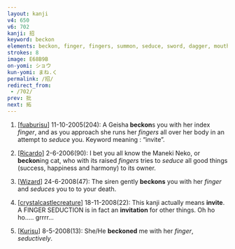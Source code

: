 ```yaml
---
layout: kanji
v4: 650
v6: 702
kanji: 招
keyword: beckon
elements: beckon, finger, fingers, summon, seduce, sword, dagger, mouth
strokes: 8
image: E68B9B
on-yomi: ショウ
kun-yomi: まね.く
permalink: /招/
redirect_from:
 - /702/
prev: 批
next: 拓
---
```


1) [<a href="http://kanji.koohii.com/profile/fuaburisu">fuaburisu</a>] 11-10-2005(204): A Geisha<strong> beckon</strong>s you with her index <em>finger</em>, and as you approach she runs her <em>fingers</em> all over her body in an attempt to <em>seduce</em> you. Keyword meaning : “invite”.

2) [<a href="http://kanji.koohii.com/profile/Ricardo">Ricardo</a>] 2-6-2006(90): I bet you all know the Maneki Neko, or <strong>beckon</strong>ing cat, who with its raised <em>fingers</em> tries to <em>seduce</em> all good things (success, happiness and harmony) to its owner.

3) [<a href="http://kanji.koohii.com/profile/Wizard">Wizard</a>] 24-6-2008(47): The siren gently <strong>beckons</strong> you with her <em>finger</em> and <em>seduces</em> you to to your death.

4) [<a href="http://kanji.koohii.com/profile/crystalcastlecreature">crystalcastlecreature</a>] 18-11-2008(22): This kanji actually means <strong>invite</strong>. A FINGER SEDUCTION is in fact an <strong>invitation</strong> for other things. Oh ho ho..... grrrr...

5) [<a href="http://kanji.koohii.com/profile/Kurisu">Kurisu</a>] 8-5-2008(13): She/He <strong>beckoned</strong> me with her <em>finger</em>, <em>seductively</em>.

